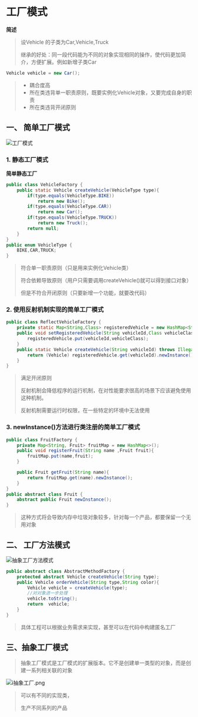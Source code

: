 # 工厂模式

**简述**

> 设Vehicle 的子类为Car,Vehicle,Truck
>
> 继承的好处：同一段代码能为不同的对象实现相同的操作，使代码更加简介，方便扩展。例如新增子类Car

```java
Vehicle vehicle = new Car();
```

> - 耦合度高
> - 所在类违背单一职责原则，既要实例化Vehicle对象，又要完成自身的职责
> - 所在类违背开闭原则

## 一、 简单工厂模式

![工厂模式](https://s1.ax1x.com/2023/05/15/p9gUVvd.png)

### 1. 静态工厂模式

**简单静态工厂**

```java
public class VehicleFactory {
    public static Vehicle createVehicle(VehicleType type){
        if(type.equals(VehicleType.BIKE))
            return new Bike();
        if(type.equals(VehicleType.CAR))
            return new Car();
        if(type.equals(VehicleType.TRUCK))
            return new Truck();
        return null;
    }
}
public enum VehicleType {
    BIKE,CAR,TRUCK;
}

```

> 符合单一职责原则（只是用来实例化Vehicle类）
>
> 符合依赖导致原则（用户只需要调用createVehicle()就可以得到接口对象）
>
> 但是不符合开闭原则（只要新增一个功能，就要改代码）

### 2. 使用反射机制实现的简单工厂模式

```java
public class ReflectVehicleFactory {
    private static Map<String,Class> registeredVehicle = new HashMap<String,Class>();
    public void setRegisteredVehicle(String vehicleId,Class vehicleClass){
        registeredVehicle.put(vehicleId,vehicleClass);
    }
    public static Vehicle createVehicle(String vehicleId) throws IllegalAccessException, InstantiationException {
        return (Vehicle) registeredVehicle.get(vehicleId).newInstance();
    }
}
```

> 满足开闭原则
>
> 反射机制会降低程序的运行机制，在对性能要求很高的场景下应该避免使用这种机制。
>
> 反射机制需要运行时权限，在一些特定的环境中无法使用

### 3. newInstance()方法进行类注册的简单工厂模式

```java
public class FruitFactory {
    private Map<String, Fruit> fruitMap = new HashMap<>();
    public void registerFruit(String name ,Fruit fruit){
        fruitMap.put(name,fruit);
    }

    public Fruit getFruit(String name){
        return fruitMap.get(name).newInstance();
    }
}
public abstract class Fruit {
    abstract public Fruit newInstance();
}

```

> 这种方式将会导致内存中垃圾对象较多，针对每一个产品，都要保留一个无用对象

## 二、 工厂方法模式

![抽象工厂方法模式](https://s1.ax1x.com/2023/05/15/p9gUSD1.png)



```java
public abstract class AbstractMethodFactory {
    protected abstract Vehicle createVehicle(String type);
    public Vehicle orderVehicle(String type,String color){
        Vehicle vehicle = createVehicle(type);
        //对对象进一步处理
        vehicle.toString();
        return  vehicle;
    }
}
```

> 具体工程可以根据业务需求来实现，甚至可以在代码中构建匿名工厂

## 三、抽象工厂模式

> 抽象工厂模式是工厂模式的扩展版本。它不是创建单一类型的对象，而是创建一系列相关联的对象

![i抽象工厂.png](https://s1.ax1x.com/2023/05/15/p9gNX34.png)


> 可以有不同的实现类，
>
> 生产不同系列的产品